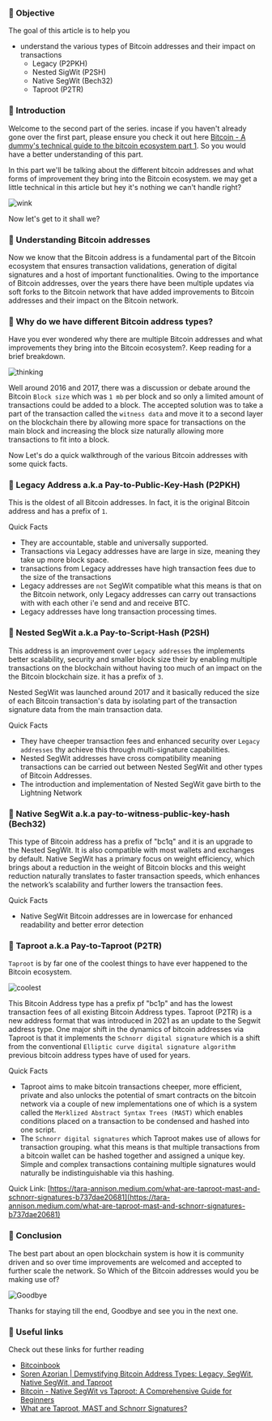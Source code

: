 ### 📜 Objective

The goal of this article is to help you

- understand the various types of Bitcoin addresses and their impact on transactions
  - Legacy (P2PKH)
  - Nested SigWit (P2SH)
  - Native SegWit (Bech32)
  - Taproot (P2TR)

### 📜 Introduction

Welcome to the second part of the series. incase if you haven't already gone over the first part, please ensure you check it out here [Bitcoin - A dummy's technical guide to the bitcoin ecosystem part 1](https://dev.to/shytypes1028/bitcoin-a-dummys-technical-guide-to-the-bitcoin-ecosystem-part-1-oje). So you would have a better understanding of this part.

In this part we'll be talking about the different bitcoin addresses and what forms of improvement they bring into the Bitcoin ecosystem. we may get a little technical in this article but hey it's nothing we can't handle right?

![wink](https://media.giphy.com/media/l41JU9pUyosHzWyuQ/giphy.gif)

Now let's get to it shall we?

### 📜 Understanding Bitcoin addresses

Now we know that the Bitcoin address is a fundamental part of the Bitcoin ecosystem that ensures transaction validations, generation of digital signatures and a host of important functionalities. Owing to the importance of Bitcoin addresses, over the years there have been multiple updates via soft forks to the Bitcoin network that have added improvements to Bitcoin addresses and their impact on the Bitcoin network.

### 📜 Why do we have different Bitcoin address types?

Have you ever wondered why there are multiple Bitcoin addresses and what improvements they bring into the Bitcoin ecosystem?. Keep reading for a brief breakdown.

![thinking](https://media.giphy.com/media/v1.Y2lkPTc5MGI3NjExaDUwYWVpZGRoMGxhZjNtaWE1MGN1dTA3bmowcXM1OHptZjhua2h4ZiZlcD12MV9pbnRlcm5hbF9naWZfYnlfaWQmY3Q9Zw/EbeeDkvlC3fFRGJ6Om/giphy.gif)

Well around 2016 and 2017, there was a discussion or debate around the Bitcoin `Block size` which was `1 mb` per block and so only a limited amount of transactions could be added to a block. The accepted solution was to take a part of the transaction called the `witness data` and move it to a second layer on the blockchain there by allowing more space for transactions on the main block and increasing the block size naturally allowing more transactions to fit into a block.

Now Let's do a quick walkthrough of the various Bitcoin addresses with some quick facts.

### 📜 Legacy Address a.k.a Pay-to-Public-Key-Hash (P2PKH)

This is the oldest of all Bitcoin addresses. In fact, it is the original Bitcoin address and has a prefix of `1`.

Quick Facts

- They are accountable, stable and universally supported.
- Transactions via Legacy addresses have are large in size, meaning they take up more block space.
- transactions from Legacy addresses have high transaction fees due to the size of the transactions
- Legacy addresses are `not` SegWit compatible what this means is that on the Bitcoin network, only Legacy addresses can carry out transactions with with each other i'e send and and receive BTC.
- Legacy addresses have long transaction processing times.

### 📜 Nested SegWit a.k.a Pay-to-Script-Hash (P2SH)

This address is an improvement over `Legacy addresses` the implements better scalability, security and smaller block size their by enabling multiple transactions on the blockchain without having too much of an impact on the the Bitcoin blockchain size. it has a prefix of `3`.

Nested SegWit was launched around 2017 and it basically reduced the size of each Bitcoin transaction's data by isolating part of the transaction signature data from the main transaction data.

Quick Facts

- They have cheeper transaction fees and enhanced security over `Legacy addresses` thy achieve this through multi-signature capabilities.
- Nested SegWit addresses have cross compatibility meaning transactions can be carried out between Nested SegWit and other types of Bitcoin Addresses.
- The introduction and implementation of Nested SegWit gave birth to the Lightning Network

### 📜 Native SegWit a.k.a pay-to-witness-public-key-hash (Bech32)

This type of Bitcoin address has a prefix of "bc1q" and it is an upgrade to the Nested SegWit. It is also compatible with most wallets and exchanges by default. Native SegWit has a primary focus on weight efficiency, which brings about a reduction in the weight of Bitcoin blocks and this weight reduction naturally translates to faster transaction speeds, which enhances the network’s scalability and further lowers the transaction fees.

Quick Facts

- Native SegWit Bitcoin addresses are in lowercase for enhanced readability and better error detection

### 📜 Taproot a.k.a Pay-to-Taproot (P2TR)

`Taproot` is by far one of the coolest things to have ever happened to the Bitcoin ecosystem.

![coolest](https://media.giphy.com/media/v1.Y2lkPTc5MGI3NjExMms3dWlsNWk5cXZheWpodjdrdHo2MXUxYnpodGw0OXRsMmRkZjc1ZCZlcD12MV9pbnRlcm5hbF9naWZfYnlfaWQmY3Q9Zw/YmuBikckdIDXC5jPFf/giphy.gif)

This Bitcoin Address type has a prefix pf "bc1p" and has the lowest transaction fees of all existing Bitcoin Address types. Taproot (P2TR) is a new address format that was introduced in 2021 as an update to the Segwit address type. One major shift in the dynamics of bitcoin addresses via Taproot is that it implements the `Schnorr digital signature` which is a shift from the conventional `Elliptic curve digital signature algorithm` previous bitcoin address types have of used for years.

Quick Facts

- Taproot aims to make bitcoin transactions cheeper, more efficient, private and also unlocks the potential of smart contracts on the bitcoin network via a couple of new implementations one of which is a system called the `Merklized Abstract Syntax Trees (MAST)` which enables conditions placed on a transaction to be condensed and hashed into one script.
- The `Schnorr digital signatures` which Taproot makes use of allows for transaction grouping. what this means is that multiple transactions from a bitcoin wallet can be hashed together and assigned a unique key. Simple and complex transactions containing multiple signatures would naturally be indistinguishable via this hashing.

Quick Link: [https://tara-annison.medium.com/what-are-taproot-mast-and-schnorr-signatures-b737dae20681](https://tara-annison.medium.com/what-are-taproot-mast-and-schnorr-signatures-b737dae20681)

### 📜 Conclusion

The best part about an open blockchain system is how it is community driven and so over time improvements are welcomed and accepted to further scale the network. So Which of the Bitcoin addresses would you be making use of?

![Goodbye](https://media.giphy.com/media/v1.Y2lkPTc5MGI3NjExcjJqd3EzbzlmbWtkcTJ4aXZzcjh1dmk3YmZiY29zYXF1cXliOXQ2cCZlcD12MV9pbnRlcm5hbF9naWZfYnlfaWQmY3Q9Zw/vhhRM3XldbbQA/giphy.gif)

Thanks for staying till the end, Goodbye and see you in the next one.

### 📜 Useful links

Check out these links for further reading

- [Bitcoinbook](https://github.com/bitcoinbook/bitcoinbook)
- [Soren Azorian | Demystifying Bitcoin Address Types: Legacy, SegWit, Native SegWit, and Taproot](https://www.linkedin.com/pulse/demystifying-bitcoin-address-types-legacy-segwit-native-soren-azorian/)
- [Bitcoin - Native SegWit vs Taproot: A Comprehensive Guide for Beginners](https://trustwallet.com/blog/bitcoin-native-segwit-vs-taproot-a-comprehensive-guide-for-beginners)
- [What are Taproot, MAST and Schnorr Signatures?](https://tara-annison.medium.com/what-are-taproot-mast-and-schnorr-signatures-b737dae20681)
